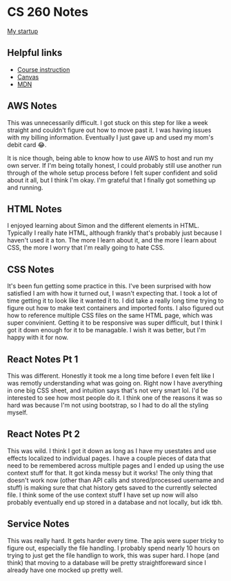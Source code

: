 # CS 260 Notes

[My startup](https://simon.cs260.click)

## Helpful links

- [Course instruction](https://github.com/webprogramming260)
- [Canvas](https://byu.instructure.com)
- [MDN](https://developer.mozilla.org)

## AWS Notes

This was unnecessarily difficult. I got stuck on this step for like a week straight and couldn't figure out how to move past it. I was having issues with my billing information. Eventually I just gave up and used my mom's debit card 😂.

It is nice though, being able to know how to use AWS to host and run my own server. If I'm being totally honest, I could probably still use another run through of the whole setup process before I felt super confident and solid about it all, but I think I'm okay. I'm grateful that I finally got something up and running.

## HTML Notes

I enjoyed learning about Simon and the different elements in HTML. Typically I really hate HTML, although frankly that's probably just because I haven't used it a ton. The more I learn about it, and the more I learn about CSS, the more I worry that I'm really going to hate CSS.

## CSS Notes

It's been fun getting some practice in this. I've been surprised with how satisfied I am with how it turned out, I wasn't expecting that. I took a lot of time getting it to look like it wanted it to. I did take a really long time trying to figure out how to make text containers and imported fonts. I also figured out how to reference multiple CSS files on the same HTML page, which was super convinient. Getting it to be responsive was super difficult, but I think I got it down enough for it to be managable. I wish it was better, but I'm happy with it for now.

## React Notes Pt 1

This was different. Honestly it took me a long time before I even felt like I was remotly understanding what was going on. Right now I have averything in one big CSS sheet, and intuition says that's not very smart lol. I'd be interested to see how most people do it. I think one of the reasons it was so hard was because I'm not using bootstrap, so I had to do all the styling myself.

## React Notes Pt 2

This was wild. I think I got it down as long as I have my usestates and use effects localized to individual pages. I have a couple pieces of data that need to be remembered across multiple pages and I ended up using the use context stuff for that. It got kinda messy but it works! The only thing that doesn't work now (other than API calls and stored/processed username and stuff) is making sure that chat history gets saved to the currently selected file. I think some of the use context stuff I have set up now will also probably eventually end up stored in a database and not locally, but idk tbh.

## Service Notes

This was really hard. It gets harder every time. The apis were super tricky to figure out, especially the file handling. I probably spend nearly 10 hours on trying to just get the file handlign to work, this was super hard. I hope (and think) that moving to a database will be pretty straightforeward since I already have one mocked up pretty well.